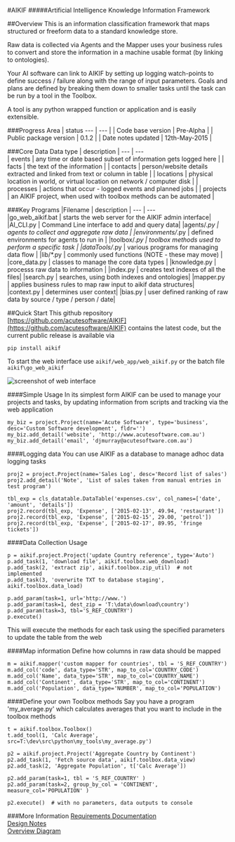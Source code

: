 #AIKIF
#####Artificial Intelligence Knowledge Information Framework

##Overview
This is an information classification framework that maps structured or freeform data to 
a standard knowledge store.<br />

Raw data is collected via Agents and the Mapper uses your business rules to convert and 
store the information in a machine usable format (by linking to ontologies).<br />

Your AI software can link to AIKIF by setting up logging watch-points to define success / 
failure along with the range of input parameters. Goals and plans are defined by breaking 
them down to smaller tasks until the task can be run by a tool in the Toolbox.<br />

A tool is any python wrapped function or application and is easily extensible.<br />


###Progress
Area | status
 --- | --- |
| Code base version            | Pre-Alpha    |
| Public package version | 0.1.2        |
| Date notes updated     | 12th-May-2015   |

###Core Data
Data type | description |
 --- | ---                
| events     | any time or date based subset of information gets logged here  |
| facts      | the text of the information |
| contacts   | person/website details extracted and linked from text or column in table |
| locations  | physical location in world, or virtual location on network / computer disk |
| processes  | actions that occur - logged events and planned jobs  |
| projects   | an AIKIF project, when used with toolbox methods can be automated   |
 
 

###Key Programs
|Filename | description |
 --- | ---      
|go_web_aikif.bat | starts the web server for the AIKIF admin interface|
|AI_CLI.py		  | Command Line interface to add and query data|
|agents/*.py      | agents to collect and aggregate raw data |
|environments/*.py | defined environments for agents to run in |
|toolbox/*.py     | toolbox methods used to perform a specific task |
|dataTools/*.py   | various programs for managing data flow |
|lib/*.py         | commonly used functions (NOTE - these may move) |
|core_data.py     | classes to manage the core data types |
|knowledge.py     | processs raw data to information |
|index.py		  | creates text indexes of all the files|
|search.py		  | searches, using both indexes and ontologies|
|mapper.py        | applies business rules to map raw input to aikif data structures|
|context.py       | determines user context|
|bias.py          | user defined ranking of raw data by source / type / person / date|

##Quick Start
This github repository [https://github.com/acutesoftware/AIKIF](https://github.com/acutesoftware/AIKIF) contains the latest code, but the current public release is available via

`pip install aikif`

To start the web interface use `aikif/web_app/web_aikif.py` or the batch file `aikif\go_web_aikif`
 
![screenshot of web interface](https://github.com/acutesoftware/AIKIF/blob/master/doc/web-if-v02.jpg "Screenshot of web interface") 
 
####Simple Usage
In its simplest form AIKIF can be used to manage your projects and tasks, by updating information from scripts and tracking via the web application
```
my_biz = project.Project(name='Acute Software', type='business', desc='Custom Software development', fldr='')
my_biz.add_detail('website', 'http://www.acutesoftware.com.au')
my_biz.add_detail('email', 'djmurray@acutesoftware.com.au')
```

####Logging data
You can use AIKIF as a database to manage adhoc data logging tasks
```
proj2 = project.Project(name='Sales Log', desc='Record list of sales')
proj2.add_detail('Note', 'List of sales taken from manual entries in test program')

tbl_exp = cls_datatable.DataTable('expenses.csv', col_names=['date', 'amount', 'details'])
proj2.record(tbl_exp, 'Expense', ['2015-02-13', 49.94, 'restaurant'])
proj2.record(tbl_exp, 'Expense', ['2015-02-15', 29.00, 'petrol'])
proj2.record(tbl_exp, 'Expense', ['2015-02-17', 89.95, 'fringe tickets'])
```

####Data Collection Usage

```
p = aikif.project.Project('update Country reference', type='Auto')
p.add_task(1, 'download file', aikif.toolbox.web_download)
p.add_task(2, 'extract zip', aikif.toolbox.zip_util)  # not implemented
p.add_task(3, 'overwrite TXT to database staging', aikif.toolbox.data_load) 

p.add_param(task=1, url='http://www.')
p.add_param(task=1, dest_zip = 'T:\data\download\country')
p.add_param(task=3, tbl='S_REF_COUNTRY')
p.execute()
```
This will execute the methods for each task using the specified parameters to update the table from the web


####Map information
Define how columns in raw data should be mapped
```
m = aikif.mapper('custom mapper for countries', tbl = 'S_REF_COUNTRY')
m.add_col('code', data_type='STR', map_to_col='COUNTRY_CODE')
m.add_col('Name', data_type='STR', map_to_col='COUNTRY_NAME')
m.add_col('Continent', data_type='STR', map_to_col='CONTINENT')
m.add_col('Population', data_type='NUMBER', map_to_col='POPULATION')
```


####Define your own Toolbox methods
Say you have a program 'my_average.py' which calculates averages that you want to include in the toolbox methods
```
t = aikif.toolbox.Toolbox()
t.add_tool(1, 'Calc Average', src=T:\dev\src\python\my_tools\my_average.py')

p2 = aikif.project.Project('Aggregate Country by Continent')
p2.add_task(1, 'Fetch source data', aikif.toolbox.data_view)
p2.add_task(2, 'Aggregate Population', t['Calc Average'])

p2.add_param(task=1, tbl = 'S_REF_COUNTRY' )
p2.add_param(task=2, group_by_col = 'CONTINENT', measure_col='POPULATION' )

p2.execute()  # with no parameters, data outputs to console
```

###More Information
[Requirements Documentation](https://github.com/acutesoftware/AIKIF/blob/master/doc/AIKIF_requirements.rst)<br />
[Design Notes](https://github.com/acutesoftware/AIKIF/blob/master/doc/AIKIF_design.rst)<br />
[Overview Diagram](https://github.com/acutesoftware/AIKIF/blob/master/doc/AIKIF-Overview.jpg)<br />

